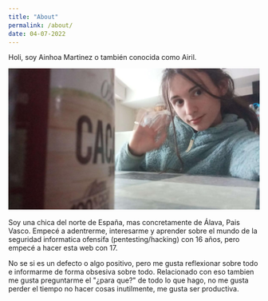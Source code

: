 ```yaml
---
title: "About"
permalink: /about/
date: 04-07-2022
---
```


Holi, soy Ainhoa Martinez o también conocida como Airil.

![](/assets/images/about/holi.jpg)

Soy una chica del norte de España, mas concretamente de Álava, Pais Vasco. Empecé a adentrerme, interesarme y aprender sobre el mundo de la seguridad informatica ofensifa (pentesting/hacking) con 16 años, pero empecé a hacer esta web con 17. 

No se si es un defecto o algo positivo, pero me gusta reflexionar sobre todo e informarme de forma obsesiva sobre todo. Relacionado con eso tambien me gusta preguntarme el "¿para que?" de todo lo que hago, no me gusta perder el tiempo no hacer cosas inutilmente, me gusta ser productiva.
